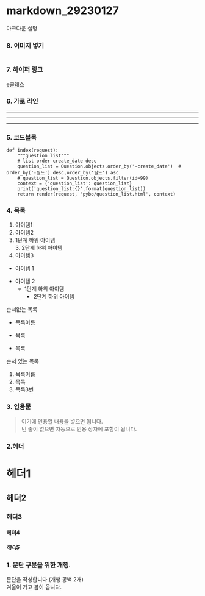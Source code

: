# markdown_29230127
마크다운 설명

### 8. 이미지 넣기
![]()


### 7. 하이퍼 링크
[e클래스](http://cafe.daum.net/pcwk "e클래스의 cafe입니다.")


### 6. 가로 라인
---
***
------

### 5. 코드블록
```
def index(request):
    """question list"""
    # list order create_date desc
    question_list = Question.objects.order_by('-create_date')  # order_by('-필드') desc,order_by('필드') asc
    # question_list = Question.objects.filter(id=99)
    context = {'question_list': question_list}
    print('question_list:{}'.format(question_list))
    return render(request, 'pybo/question_list.html', context)
```


### 4. 목록
1. 아이템1
2. 아이템2  
  9. 1단계 하위 아이템  
    3. 2단계 하위 아이템
9. 아이템3

- 아이템 1  
+ 아이템 2  
  - 1단계 하위 아이템  
    * 2단계 하위 아이템  

순서없는 목록  
* 목록이름
- 목록
+ 목록

순서 있는 목록
1. 목록이름
2. 목록
3. 목록3번

### 3. 인용문
> 여기에 인용할 내용을 넣으면 됩니다.  
> 빈 줄이 없으면 자동으로 인용 상자에 포함이 됩니다.

### 2.헤더
# 헤더1
## 헤더2
### 헤더3
#### 헤더4
##### 헤더5

### 1. 문단 구분을 위한 개행.
문단을 작성합니다.(개행 공백 2개)  
겨울이 가고 봄이 옵니다.
